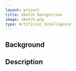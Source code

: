 ```yaml
---
layout: project
title: Sketch Recognition
image: sketch.png
type: Artificial Intelligence
---
```


## Background


## Description

